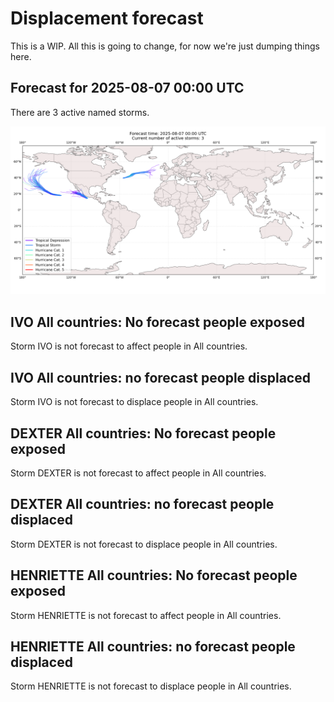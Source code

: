 # Displacement forecast

This is a WIP. All this is going to change, for now we're just dumping things here.

## Forecast for 2025-08-07 00:00 UTC

There are 3 active named storms.

![Active storm ensemble tracks](ECMWF_TC_tracks_20250807000000.png)


## IVO All countries: No forecast people exposed

Storm IVO is not forecast to affect people in All countries.


## IVO All countries: no forecast people displaced

Storm IVO is not forecast to displace people in All countries.


## DEXTER All countries: No forecast people exposed

Storm DEXTER is not forecast to affect people in All countries.


## DEXTER All countries: no forecast people displaced

Storm DEXTER is not forecast to displace people in All countries.


## HENRIETTE All countries: No forecast people exposed

Storm HENRIETTE is not forecast to affect people in All countries.


## HENRIETTE All countries: no forecast people displaced

Storm HENRIETTE is not forecast to displace people in All countries.


